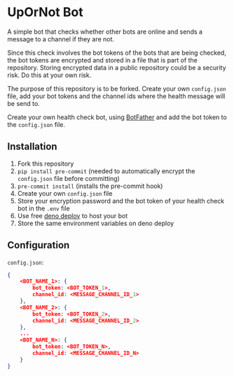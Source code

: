 # UpOrNot Bot

A simple bot that checks whether other bots are online and sends a message to a channel if they are not.

Since this check involves the bot tokens of the bots that are being checked, the bot tokens are encrypted and stored in a file that is part of the repository. Storing encrypted data in a public repository could be a security risk. Do this at your own risk.

The purpose of this repository is to be forked. Create your own `config.json` file, add your bot tokens and the channel ids where the health message will be send to.

Create your own health check bot, using [BotFather](https://t.me/botfather) and add the bot token to the `config.json` file.

## Installation

1. Fork this repository
2. `pip install pre-commit` (needed to automatically encrypt the `config.json` file before committing)
3. `pre-commit install` (installs the pre-commit hook)
4. Create your own `config.json` file
5. Store your encryption password and the bot token of your health check bot in the `.env` file
6. Use free [deno deploy](https://docs.deno.com/deploy/manual/) to host your bot
7. Store the same environment variables on deno deploy

## Configuration

`config.json`:

```json
{
    <BOT_NAME_1>: {
        bot_token: <BOT_TOKEN_1>,
        channel_id: <MESSAGE_CHANNEL_ID_1>
    },
    <BOT_NAME_2>: {
        bot_token: <BOT_TOKEN_2>,
        channel_id: <MESSAGE_CHANNEL_ID_2>
    },
    ...
    <BOT_NAME_N>: {
        bot_token: <BOT_TOKEN_N>,
        channel_id: <MESSAGE_CHANNEL_ID_N>
    }
}
```
